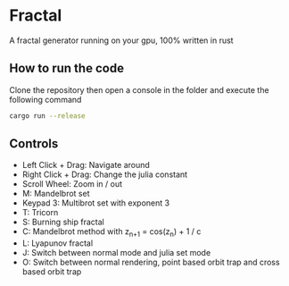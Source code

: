 
# Fractal

A fractal generator running on your gpu, 100% written in rust


## How to run the code

Clone the repository then open a console in the folder and execute the following command

```bash
cargo run --release
```

## Controls

- Left Click + Drag: Navigate around
- Right Click + Drag: Change the julia constant
- Scroll Wheel: Zoom in / out
- M: Mandelbrot set
- Keypad 3: Multibrot set with exponent 3
- T: Tricorn
- S: Burning ship fractal
- C: Mandelbrot method with z<sub>n+1</sub> = cos(z<sub>n</sub>) + 1 / c
- L: Lyapunov fractal
- J: Switch between normal mode and julia set mode
- O: Switch between normal rendering, point based orbit trap and cross based orbit trap
